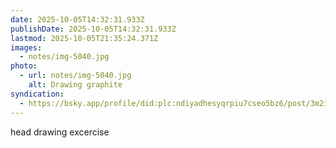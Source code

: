 ```yaml
---
date: 2025-10-05T14:32:31.933Z
publishDate: 2025-10-05T14:32:31.933Z
lastmod: 2025-10-05T21:35:24.371Z
images:
  - notes/img-5040.jpg
photo:
  - url: notes/img-5040.jpg
    alt: Drawing graphite
syndication:
  - https://bsky.app/profile/did:plc:ndiyadhesyqrpiu7cseo5bz6/post/3m2i2igiy2x2q
---
```


head drawing excercise
